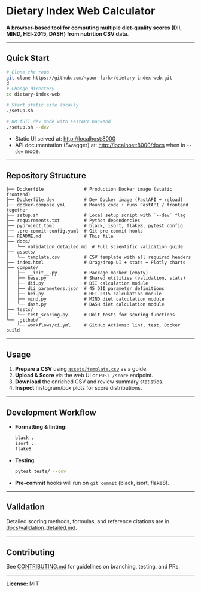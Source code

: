 # Dietary Index Web Calculator

**A browser-based tool for computing multiple diet-quality scores (DII, MIND, HEI‑2015, DASH) from nutrition CSV data**.

---

## Quick Start

```bash
# Clone the repo
git clone https://github.com/<your‑fork>/dietary-index-web.git
d
# Change directory
cd dietary-index-web

# Start static site locally
./setup.sh

# OR full dev mode with FastAPI backend
./setup.sh --dev
```

- Static UI served at: [http://localhost:8000](http://localhost:8000)
- API documentation (Swagger) at: [http://localhost:8000/docs](http://localhost:8000/docs) when in `--dev` mode.

---

## Repository Structure

```
├── Dockerfile               # Production Docker image (static frontend)
├── Dockerfile.dev           # Dev Docker image (FastAPI + reload)
├── docker-compose.yml       # Mounts code + runs FastAPI / frontend together
├── setup.sh                 # Local setup script with `--dev` flag
├── requirements.txt         # Python dependencies
├── pyproject.toml           # black, isort, flake8, pytest config
├── .pre-commit-config.yaml  # Git pre-commit hooks
├── README.md                # This file
├── docs/
│   └── validation_detailed.md  # Full scientific validation guide
├── assets/
│   └── template.csv         # CSV template with all required headers
├── index.html               # Drag/drop UI + stats + Plotly charts
├── compute/
│   ├── __init__.py          # Package marker (empty)
│   ├── base.py              # Shared utilities (validation, stats)
│   ├── dii.py               # DII calculation module
│   ├── dii_parameters.json  # 45 DII parameter definitions
│   ├── hei.py               # HEI-2015 calculation module
│   ├── mind.py              # MIND diet calculation module
│   └── dash.py              # DASH diet calculation module
├── tests/
│   └── test_scoring.py      # Unit tests for scoring functions
└── .github/
    └── workflows/ci.yml     # GitHub Actions: lint, test, Docker build
```

---

## Usage

1. **Prepare a CSV** using [`assets/template.csv`](assets/template.csv) as a guide.
2. **Upload & Score** via the web UI or `POST /score` endpoint.
3. **Download** the enriched CSV and review summary statistics.
4. **Inspect** histogram/box plots for score distributions.

---

## Development Workflow

- **Formatting & linting**:

  ```bash
  black .
  isort .
  flake8
  ```

- **Testing**:

  ```bash
  pytest tests/ --cov
  ```

- **Pre-commit** hooks will run on `git commit` (black, isort, flake8).

---

## Validation

Detailed scoring methods, formulas, and reference citations are in [docs/validation\_detailed.md](docs/validation_detailed.md).

---

## Contributing

See [CONTRIBUTING.md](CONTRIBUTING.md) for guidelines on branching, testing, and PRs.

---

**License:** MIT
